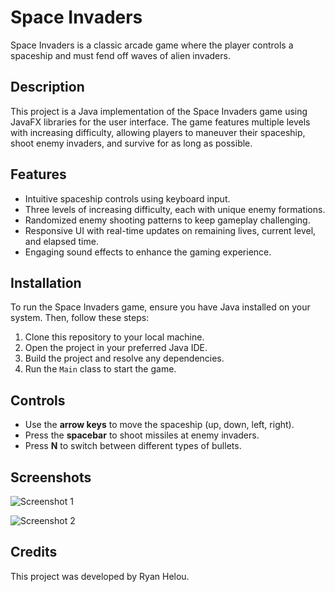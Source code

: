 # Space Invaders

Space Invaders is a classic arcade game where the player controls a spaceship and must fend off waves of alien invaders.

## Description

This project is a Java implementation of the Space Invaders game using JavaFX libraries for the user interface. The game features multiple levels with increasing difficulty, allowing players to maneuver their spaceship, shoot enemy invaders, and survive for as long as possible.

## Features

- Intuitive spaceship controls using keyboard input.
- Three levels of increasing difficulty, each with unique enemy formations.
- Randomized enemy shooting patterns to keep gameplay challenging.
- Responsive UI with real-time updates on remaining lives, current level, and elapsed time.
- Engaging sound effects to enhance the gaming experience.

## Installation

To run the Space Invaders game, ensure you have Java installed on your system. Then, follow these steps:

1. Clone this repository to your local machine.
2. Open the project in your preferred Java IDE.
3. Build the project and resolve any dependencies.
4. Run the `Main` class to start the game.

## Controls

- Use the **arrow keys** to move the spaceship (up, down, left, right).
- Press the **spacebar** to shoot missiles at enemy invaders.
- Press **N** to switch between different types of bullets.

## Screenshots

![Screenshot 1](https://private-user-images.githubusercontent.com/151680710/303860087-b2e5ba33-ee51-411c-96d0-35ff73f88e8d.png?jwt=eyJhbGciOiJIUzI1NiIsInR5cCI6IkpXVCJ9.eyJpc3MiOiJnaXRodWIuY29tIiwiYXVkIjoicmF3LmdpdGh1YnVzZXJjb250ZW50LmNvbSIsImtleSI6ImtleTUiLCJleHAiOjE3MDc1OTI5MTYsIm5iZiI6MTcwNzU5MjYxNiwicGF0aCI6Ii8xNTE2ODA3MTAvMzAzODYwMDg3LWIyZTViYTMzLWVlNTEtNDExYy05NmQwLTM1ZmY3M2Y4OGU4ZC5wbmc_WC1BbXotQWxnb3JpdGhtPUFXUzQtSE1BQy1TSEEyNTYmWC1BbXotQ3JlZGVudGlhbD1BS0lBVkNPRFlMU0E1M1BRSzRaQSUyRjIwMjQwMjEwJTJGdXMtZWFzdC0xJTJGczMlMkZhd3M0X3JlcXVlc3QmWC1BbXotRGF0ZT0yMDI0MDIxMFQxOTE2NTZaJlgtQW16LUV4cGlyZXM9MzAwJlgtQW16LVNpZ25hdHVyZT04YmE5ZjhiNjNhMmM2ZWRiZDZiMzIzMmMyZGZlN2JhYjA1M2IyZWI3NjBmZWFkYjdjNmVmZmM2ZTU5Y2FiODdjJlgtQW16LVNpZ25lZEhlYWRlcnM9aG9zdCZhY3Rvcl9pZD0wJmtleV9pZD0wJnJlcG9faWQ9MCJ9.-7cEW1akfhDDP99XWlHlQru9jszZVspr1hHmDtfdZN0)

![Screenshot 2](https://private-user-images.githubusercontent.com/151680710/303860083-fbddc7e9-c647-4ea6-b57f-c62a087d9e38.png?jwt=eyJhbGciOiJIUzI1NiIsInR5cCI6IkpXVCJ9.eyJpc3MiOiJnaXRodWIuY29tIiwiYXVkIjoicmF3LmdpdGh1YnVzZXJjb250ZW50LmNvbSIsImtleSI6ImtleTUiLCJleHAiOjE3MDc1OTI5MTYsIm5iZiI6MTcwNzU5MjYxNiwicGF0aCI6Ii8xNTE2ODA3MTAvMzAzODYwMDgzLWZiZGRjN2U5LWM2NDctNGVhNi1iNTdmLWM2MmEwODdkOWUzOC5wbmc_WC1BbXotQWxnb3JpdGhtPUFXUzQtSE1BQy1TSEEyNTYmWC1BbXotQ3JlZGVudGlhbD1BS0lBVkNPRFlMU0E1M1BRSzRaQSUyRjIwMjQwMjEwJTJGdXMtZWFzdC0xJTJGczMlMkZhd3M0X3JlcXVlc3QmWC1BbXotRGF0ZT0yMDI0MDIxMFQxOTE2NTZaJlgtQW16LUV4cGlyZXM9MzAwJlgtQW16LVNpZ25hdHVyZT0zNDVkZjgyNWE5M2NmZmVlM2RhZDU0ODM0MWJmNjkxMjcyNDQwNzcxOWM2N2RjZTQ2NmE0MGFkYzM5ZTlhYTVkJlgtQW16LVNpZ25lZEhlYWRlcnM9aG9zdCZhY3Rvcl9pZD0wJmtleV9pZD0wJnJlcG9faWQ9MCJ9.msocKAveqW2GDbeGaRcrrAnLO8pvmXgDyB585DEw8KY)


## Credits

This project was developed by Ryan Helou.
